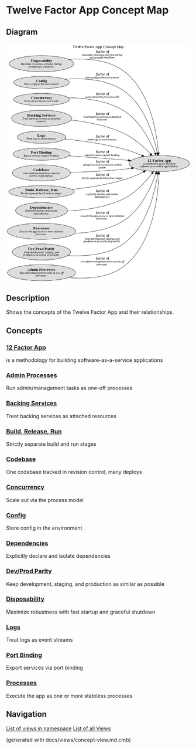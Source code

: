 # Twelve Factor App Concept Map

## Diagram
![Twelve Factor App Concept Map](../../software-development/twelve-factor-app/concept-view.png)

## Description
Shows the concepts of the Twelve Factor App and their relationships.

## Concepts
### [12 Factor App](../../software-development/twelve-factor-app/twelve-factor-app.md)
is a methodology for building software-as-a-service applications

### [Admin Processes](../../software-development/twelve-factor-app/admin-processes.md)
Run admin/management tasks as one-off processes

### [Backing Services](../../software-development/twelve-factor-app/backing-services.md)
Treat backing services as attached resources

### [Build, Release, Run](../../software-development/twelve-factor-app/build-release-run.md)
Strictly separate build and run stages

### [Codebase](../../software-development/twelve-factor-app/codebase.md)
One codebase tracked in revision control, many deploys

### [Concurrency](../../software-development/twelve-factor-app/concurrency.md)
Scale out via the process model

### [Config](../../software-development/twelve-factor-app/config.md)
Store config in the environment

### [Dependencies](../../software-development/twelve-factor-app/dependencies.md)
Explicitly declare and isolate dependencies

### [Dev/Prod Parity](../../software-development/twelve-factor-app/dev-prod-parity.md)
Keep development, staging, and production as similar as possible

### [Disposability](../../software-development/twelve-factor-app/disposability.md)
Maximize robustness with fast startup and graceful shutdown

### [Logs](../../software-development/twelve-factor-app/logs.md)
Treat logs as event streams

### [Port Binding](../../software-development/twelve-factor-app/port-binding.md)
Export services via port binding

### [Processes](../../software-development/twelve-factor-app/processes.md)
Execute the app as one or more stateless processes



## Navigation
[List of views in namespace](./views-in-namespace.md)
[List of all Views](../../views.md)

(generated with docs/views/concept-view.md.cmb)

